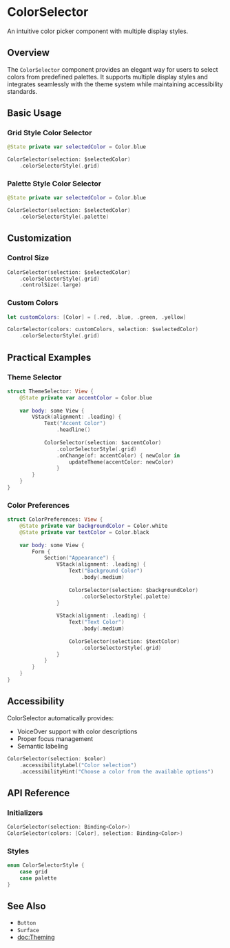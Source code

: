 # ColorSelector

An intuitive color picker component with multiple display styles.

## Overview

The `ColorSelector` component provides an elegant way for users to select colors from predefined palettes. It supports multiple display styles and integrates seamlessly with the theme system while maintaining accessibility standards.

## Basic Usage

### Grid Style Color Selector

```swift
@State private var selectedColor = Color.blue

ColorSelector(selection: $selectedColor)
    .colorSelectorStyle(.grid)
```

### Palette Style Color Selector

```swift
@State private var selectedColor = Color.blue

ColorSelector(selection: $selectedColor)
    .colorSelectorStyle(.palette)
```

## Customization

### Control Size

```swift
ColorSelector(selection: $selectedColor)
    .colorSelectorStyle(.grid)
    .controlSize(.large)
```

### Custom Colors

```swift
let customColors: [Color] = [.red, .blue, .green, .yellow]

ColorSelector(colors: customColors, selection: $selectedColor)
    .colorSelectorStyle(.grid)
```

## Practical Examples

### Theme Selector

```swift
struct ThemeSelector: View {
    @State private var accentColor = Color.blue
    
    var body: some View {
        VStack(alignment: .leading) {
            Text("Accent Color")
                .headline()
            
            ColorSelector(selection: $accentColor)
                .colorSelectorStyle(.grid)
                .onChange(of: accentColor) { newColor in
                    updateTheme(accentColor: newColor)
                }
        }
    }
}
```

### Color Preferences

```swift
struct ColorPreferences: View {
    @State private var backgroundColor = Color.white
    @State private var textColor = Color.black
    
    var body: some View {
        Form {
            Section("Appearance") {
                VStack(alignment: .leading) {
                    Text("Background Color")
                        .body(.medium)
                    
                    ColorSelector(selection: $backgroundColor)
                        .colorSelectorStyle(.palette)
                }
                
                VStack(alignment: .leading) {
                    Text("Text Color")
                        .body(.medium)
                    
                    ColorSelector(selection: $textColor)
                        .colorSelectorStyle(.grid)
                }
            }
        }
    }
}
```

## Accessibility

ColorSelector automatically provides:

- VoiceOver support with color descriptions
- Proper focus management
- Semantic labeling

```swift
ColorSelector(selection: $color)
    .accessibilityLabel("Color selection")
    .accessibilityHint("Choose a color from the available options")
```

## API Reference

### Initializers

```swift
ColorSelector(selection: Binding<Color>)
ColorSelector(colors: [Color], selection: Binding<Color>)
```

### Styles

```swift
enum ColorSelectorStyle {
    case grid
    case palette
}
```

## See Also

- ``Button``
- ``Surface``
- <doc:Theming>